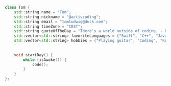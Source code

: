 ```cpp
class Tom {
    std::string name = "Tom";
    std::string nickname = "@activcoding";
    std::string email = "tomludwig@duck.com";
    std::string timeZone = "CEST";
    std::string quoteOfTheDay = "There's a world outside of coding. - Bjarne Stroustrup";
    std::vector<std::string> favoriteLanguages = {"Swift", "C++", "JavaScript"};
    std::vector<std::string> hobbies = {"Playing guitar", "Coding", "Running", "Cycling"};
    
    
    void startDay() {
        while (isAwake()) {
            code();
        }
    }
};
```
<!---
activcoding/activcoding is a ✨ special ✨ repository because its `README.md` (this file) appears on your GitHub profile.
You can click the Preview link to take a look at your changes.
--->
